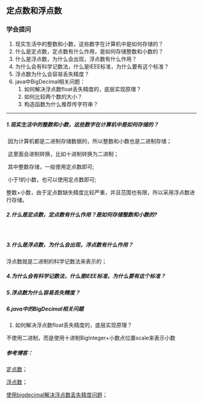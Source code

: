 ## 定点数和浮点数

### 学会提问

1. 现实生活中的整数和小数，这些数字在计算机中是如何存储的？
2. 什么是定点数，定点数有什么作用，是如何存储整数和小数的？
3. 什么是浮点数，为什么会出现，浮点数有什么作用？
4. 为什么会有科学记数法，什么是IEEE标准，为什么要有这个标准？
5. 浮点数为什么会容易丢失精度？
6. java中BigDecimal相关问题：
   1. 如何解决浮点数float丢失精度的，底层实现原理？
   2. 如何比较两个数的大小？
   3. 构造函数为什么推荐传字符串？

---

##### 1.现实生活中的整数和小数，这些数字在计算机中是如何存储的？

​	因为计算机都是二进制存储数据的，所以整数和小数也是二进制存储；

​	这里面会进制转换，比如十进制转换为二进制；

​	其中整数存储，一般使用定点数即可;

​	小于1的小数，也可以使用定点数即可;

​	整数+小数，由于定点数缺失精度比较严重，并且范围也有限，所以采用浮点数进行存储。

##### 2.什么是定点数，定点数有什么作用？是如何存储整数和小数的?

​	



##### 3.什么是浮点数，为什么会出现，浮点数有什么作用？

浮点数就是二进制的科学记数法来表示的；



##### 4.为什么会有科学记数法，什么是IEEE标准，为什么要有这个标准？



##### 5.浮点数为什么容易丢失精度？



##### 6.java中的BigDecimal相关问题

1.  如何解决浮点数float丢失精度的，底层实现原理？

   不使用二进制，而是使用十进制BigInteger+小数点位置scale来表示小数

   

##### 参考博客：

[定点数](http://kaito-kidd.com/2018/07/23/computer-system-fixed-point/)；

[浮点数](http://kaito-kidd.com/2018/08/08/computer-system-float-point/)；

[使用bigdecimal解决浮点数丢失精度问题](https://blog.csdn.net/weixin_50179223/article/details/118853573?utm_medium=distribute.pc_relevant.none-task-blog-2~default~baidujs_baidulandingword~default-1.pc_relevant_default&spm=1001.2101.3001.4242.2&utm_relevant_index=4)；

